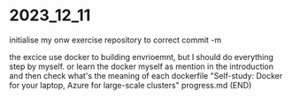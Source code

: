 # 2023_12_11
initialise my onw exercise repository to correct commit -m 

the excice use docker to building envrioemnt, but I should do everything step by myself.
or learn the docker myself as mention in the introduction and then check what's the meaning of each dockerfile 
"Self-study: Docker for your laptop, Azure for large-scale clusters"
progress.md (END)